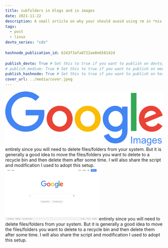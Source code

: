 ```yaml
---
title: subfolders in blogs and in images
date: 2021-11-22
description: A small article on why your should avoid using rm in *nix based OS whenever possible.
tags:
  - post
  - linux
devto_series: "cds"

hashnode_publication_id: 6243f3afa8722ae0e658142d

publish_devto: True # Set this to true if you want to publish on devto, else remove it
# publish_medium: True # Set this to true if you want to publish on medium, else remove it
publish_hashnode: True # Set this to true if you want to publish on hashnode, else remove it
cover_url: ../media/cover.jpeg
---
```


<img src="../../media/google.png" alt="another tag" />entirely since you will need to delete files/folders from your system. But it is generally a good idea to move the files/folders you want to delete to a recycle bin and then delete them after some time. I will also share the script and modification I used to adopt this setup.
<img src="../../media/subfolder/download.png" alt="another tag" />entirely since you will need to delete files/folders from your system. But it is generally a good idea to move the files/folders you want to delete to a recycle bin and then delete them after some time. I will also share the script and modification I used to adopt this setup.
